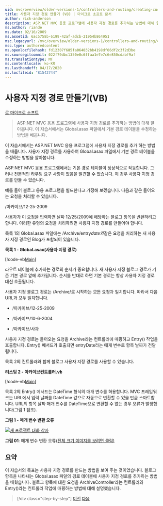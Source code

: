 ```yaml
---
uid: mvc/overview/older-versions-1/controllers-and-routing/creating-custom-routes-vb
title: 사용자 지정 경로 만들기 (VB) | 마이크로 소프트 문서
author: rick-anderson
description: ASP.NET MVC 응용 프로그램에 사용자 지정 경로를 추가하는 방법에 대해 알아봅니다. 이 자습서에서는 Global.asax 파일에서 기본 경로 테이블을 수정하는 방법을 배웁니다.
ms.author: riande
ms.date: 02/16/2009
ms.assetid: 6ac5758b-6199-42af-adcb-21954b864951
msc.legacyurl: /mvc/overview/older-versions-1/controllers-and-routing/creating-custom-routes-vb
msc.type: authoredcontent
ms.openlocfilehash: fd12307f685fa064832bb4198df06df2c3f2d3be
ms.sourcegitcommit: 022f79dbc1350e0c6ffaa1e7e7c6e850cdabf9af
ms.translationtype: MT
ms.contentlocale: ko-KR
ms.lasthandoff: 04/17/2020
ms.locfileid: "81542744"
---
```

# <a name="creating-custom-routes-vb"></a>사용자 지정 경로 만들기(VB)

[로 마이크로 소프트](https://github.com/microsoft)

> ASP.NET MVC 응용 프로그램에 사용자 지정 경로를 추가하는 방법에 대해 알아봅니다. 이 자습서에서는 Global.asax 파일에서 기본 경로 테이블을 수정하는 방법을 배웁니다.

이 자습서에서는 ASP.NET MVC 응용 프로그램에 사용자 지정 경로를 추가 하는 방법을 배웁니다. 사용자 지정 경로를 사용하여 Global.asax 파일에서 기본 경로 테이블을 수정하는 방법을 알아봅니다.

ASP.NET MVC 응용 프로그램에서는 기본 경로 테이블이 정상적으로 작동합니다. 그러나 전문적인 라우팅 요구 사항이 있음을 발견할 수 있습니다. 이 경우 사용자 지정 경로를 만들 수 있습니다.

예를 들어 블로그 응용 프로그램을 빌드한다고 가정해 보겠습니다. 다음과 같은 들어오는 요청을 처리할 수 있습니다.

/아카이브/12-25-2009

사용자가 이 요청을 입력하면 날짜 12/25/2009에 해당하는 블로그 항목을 반환하려고 합니다. 이러한 유형의 요청을 처리하려면 사용자 지정 경로를 만들어야 합니다.

목록 1의 Global.asax 파일에는 /Archive/entry*date와*같은 요청을 처리하는 새 사용자 지정 경로인 Blog가 포함되어 있습니다.

**목록 1 - Global.asax(사용자 지정 경로)**

[!code-vb[Main](creating-custom-routes-vb/samples/sample1.vb)]

라우트 테이블에 추가하는 경로의 순서가 중요합니다. 새 사용자 지정 블로그 경로가 기존 기본 경로 앞에 추가됩니다. 순서를 반대로 하면 기본 경로는 항상 사용자 지정 경로 대신 호출됩니다.

사용자 지정 블로그 경로는 /Archive/로 시작하는 모든 요청과 일치합니다. 따라서 다음 URL과 모두 일치합니다.

- /아카이브/12-25-2009

- /아카이브/10-6-2004

- /아카이브/사과

사용자 지정 경로는 들어오는 요청을 Archive라는 컨트롤러에 매핑하고 Entry() 작업을 호출합니다. Entry() 메서드가 호출되면 entryDate라는 매개 변수로 항목 날짜가 전달됩니다.

목록 2의 컨트롤러와 함께 블로그 사용자 지정 경로를 사용할 수 있습니다.

**리스팅 2 - 아카이브컨트롤러.vb**

[!code-vb[Main](creating-custom-routes-vb/samples/sample2.vb)]

목록 2의 Entry() 메서드는 DateTime 형식의 매개 변수를 허용합니다. MVC 프레임워크는 URL에서 입력 날짜를 DateTime 값으로 자동으로 변환할 수 있을 만큼 스마트합니다. URL의 항목 날짜 매개 변수를 DateTime으로 변환할 수 없는 경우 오류가 발생합니다(그림 1 참조).

**그림 1 - 매개 변수 변환 오류**

[![새 프로젝트 대화 상자](creating-custom-routes-vb/_static/image1.jpg)](creating-custom-routes-vb/_static/image1.png)

**그림 01**: 매개 변수 변환 오류[(전체 크기 이미지를 보려면 클릭)](creating-custom-routes-vb/_static/image2.png)

## <a name="summary"></a>요약

이 자습서의 목표는 사용자 지정 경로를 만드는 방법을 보여 주는 것이었습니다. 블로그 항목을 나타내는 Global.asax 파일의 경로 테이블에 사용자 지정 경로를 추가하는 방법을 배웠습니다. 블로그 항목에 대한 요청을 ArchiveController라는 컨트롤러와 Entry()라는 컨트롤러 작업에 매핑하는 방법에 대해 설명했습니다.

> [!div class="step-by-step"]
> [이전](asp-net-mvc-controller-overview-vb.md)
> [다음](creating-a-route-constraint-vb.md)
